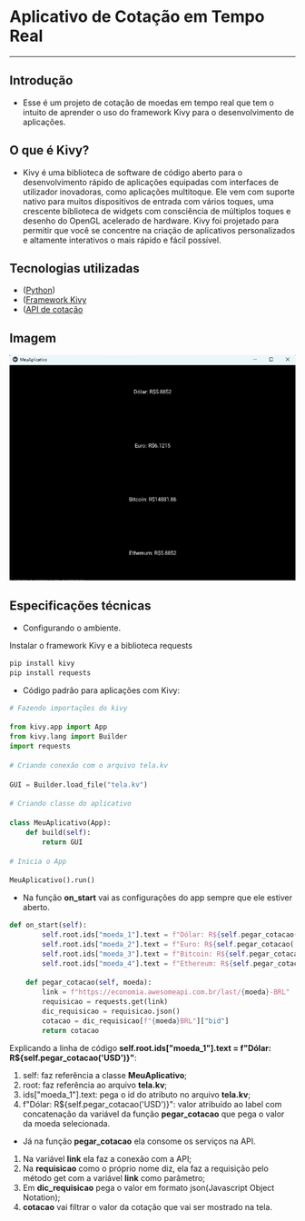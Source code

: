 # Aplicativo de Cotação em Tempo Real
---

## Introdução

- Esse é um projeto de cotação de moedas em tempo real que tem o intuito de aprender o uso do framework Kivy para o desenvolvimento de aplicações.

## O que é Kivy?

- Kivy é uma biblioteca de software de código aberto para o desenvolvimento rápido de aplicações equipadas com interfaces de utilizador inovadoras, como aplicações multitoque. Ele vem com suporte nativo para muitos dispositivos de entrada com vários toques, uma crescente biblioteca de widgets com consciência de múltiplos toques e desenho do OpenGL acelerado de hardware. Kivy foi projetado para permitir que você se concentre na criação de aplicativos personalizados e altamente interativos o mais rápido e fácil possível.

## Tecnologias utilizadas

- ([Python](https://www.python.org))
- ([Framework Kivy](https://kivy.org/doc/stable/)
- ([API de cotação](https://docs.awesomeapi.com.br/api-de-moedas)

## Imagem

![Cotação](img/image.png)


## Especificações técnicas

- Configurando o ambiente.

Instalar o framework Kivy e a biblioteca requests

~~~cmd
pip install kivy
pip install requests
~~~

- Código padrão para aplicações com Kivy:

~~~Python
# Fazendo importações do kivy 

from kivy.app import App 
from kivy.lang import Builder
import requests

# Criando conexão com o arquivo tela.kv

GUI = Builder.load_file("tela.kv")

# Criando classe do aplicativo 

class MeuAplicativo(App):
    def build(self):
        return GUI

# Inicia o App

MeuAplicativo().run()
~~~

- Na função **on_start** vai as configurações do app sempre que ele estiver aberto. 

~~~Python
def on_start(self):   
        self.root.ids["moeda_1"].text = f"Dólar: R${self.pegar_cotacao('USD')}"
        self.root.ids["moeda_2"].text = f"Euro: R${self.pegar_cotacao('EUR')}"
        self.root.ids["moeda_3"].text = f"Bitcoin: R${self.pegar_cotacao('ETH')}"
        self.root.ids["moeda_4"].text = f"Ethereum: R${self.pegar_cotacao('USD')}"
    
    def pegar_cotacao(self, moeda):
        link = f"https://economia.awesomeapi.com.br/last/{moeda}-BRL"
        requisicao = requests.get(link)
        dic_requisicao = requisicao.json()
        cotacao = dic_requisicao[f"{moeda}BRL"]["bid"]
        return cotacao
~~~

Explicando a linha de código **self.root.ids["moeda_1"].text = f"Dólar: R${self.pegar_cotacao('USD')}"**:

1. self: faz referência a classe **MeuAplicativo**;
2. root: faz referência ao arquivo **tela.kv**;
3. ids["moeda_1"].text: pega o id do atributo no arquivo **tela.kv**;
4. f"Dólar: R${self.pegar_cotacao('USD')}": valor atribuído ao label com concatenação da variável da função **pegar_cotacao** que pega o valor da moeda selecionada.

- Já na função **pegar_cotacao** ela consome os serviços na API.

1. Na variável **link** ela faz a conexão com a API;
2. Na **requisicao** como o próprio nome diz, ela faz a requisição pelo método get com a variável **link** como parâmetro;
3. Em **dic_requisicao** pega o valor em formato json(Javascript Object Notation);
4. **cotacao** vai filtrar o valor da cotação que vai ser mostrado na tela.

